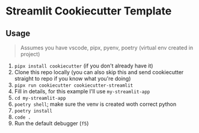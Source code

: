 # Streamlit Cookiecutter Template

## Usage
>Assumes you have vscode, pipx, pyenv, poetry (virtual env created in project)

1. `pipx install cookiecutter` (if you don't already have it)
2. Clone this repo locally (you can also skip this and send cookiecutter straight to repo if you know what you're doing)
3. `pipx run cookiecutter cookiecutter-streamlit`
4. Fill in details, for this example I'll use `my-streamlit-app`
5. `cd my-streamlit-app`
6. `poetry shell`; make sure the venv is created woth correct python
7. `poetry install`
8. `code .`
9. Run the default debugger (`f5`)
